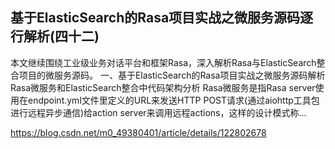 ## 基于ElasticSearch的Rasa项目实战之微服务源码逐行解析(四十二)
本文继续围绕工业级业务对话平台和框架Rasa，深入解析Rasa与ElasticSearch整合项目的微服务源码。
一、基于ElasticSearch的Rasa项目实战之微服务源码解析Rasa微服务和ElasticSearch整合中代码架构分析 Rasa微服务是指Rasa server使用在endpoint.yml文件里定义的URL来发送HTTP POST请求(通过aiohttp工具包进行远程异步通信)给action server来调用远程actions，这样的设计模式称...

https://blog.csdn.net/m0_49380401/article/details/122802678
